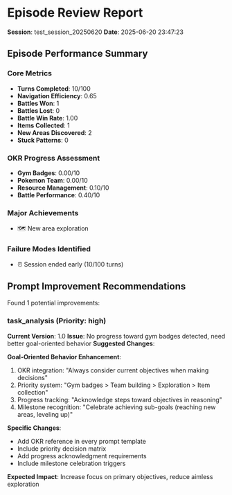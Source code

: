 
# Episode Review Report
**Session**: test_session_20250620
**Date**: 2025-06-20 23:47:23

## Episode Performance Summary

### Core Metrics
- **Turns Completed**: 10/100
- **Navigation Efficiency**: 0.65
- **Battles Won**: 1
- **Battles Lost**: 0
- **Battle Win Rate**: 1.00
- **Items Collected**: 1
- **New Areas Discovered**: 2
- **Stuck Patterns**: 0

### OKR Progress Assessment
- **Gym Badges**: 0.00/10
- **Pokemon Team**: 0.00/10
- **Resource Management**: 0.10/10
- **Battle Performance**: 0.40/10

### Major Achievements
- 🗺️ New area exploration

### Failure Modes Identified
- ⏰ Session ended early (10/100 turns)

## Prompt Improvement Recommendations

Found 1 potential improvements:

### task_analysis (Priority: high)

**Current Version**: 1.0
**Issue**: No progress toward gym badges detected, need better goal-oriented behavior
**Suggested Changes**:

**Goal-Oriented Behavior Enhancement**:
1. OKR integration: "Always consider current objectives when making decisions"
2. Priority system: "Gym badges > Team building > Exploration > Item collection"
3. Progress tracking: "Acknowledge steps toward objectives in reasoning"
4. Milestone recognition: "Celebrate achieving sub-goals (reaching new areas, leveling up)"

**Specific Changes**:
- Add OKR reference in every prompt template
- Include priority decision matrix
- Add progress acknowledgment requirements
- Include milestone celebration triggers

**Expected Impact**: Increase focus on primary objectives, reduce aimless exploration
